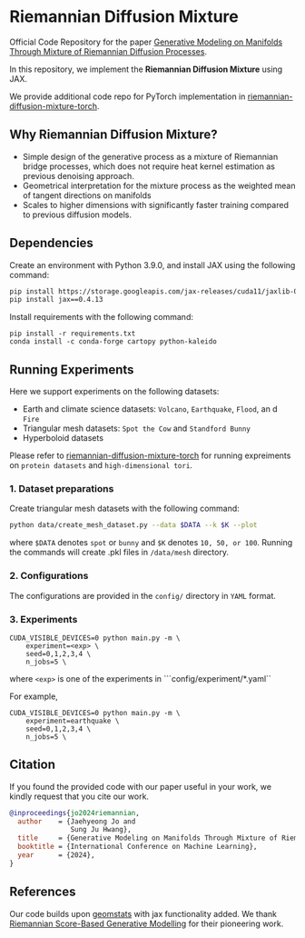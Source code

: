 # Riemannian Diffusion Mixture

Official Code Repository for the paper [Generative Modeling on Manifolds Through Mixture of Riemannian Diffusion Processes](https://arxiv.org/abs/2310.07216). 

In this repository, we implement the **Riemannian Diffusion Mixture** using JAX.

 We provide additional code repo for PyTorch implementation in [riemannian-diffusion-mixture-torch](https://github.com/harryjo97/riemannian-diffusion-mixture-torch).

## Why Riemannian Diffusion Mixture?

- Simple design of the generative process as a mixture of Riemannian bridge processes, which does not require heat kernel estimation as previous denoising approach.
- Geometrical interpretation for the mixture process as the weighted mean of tangent directions on manifolds
- Scales to higher dimensions with significantly faster training compared to previous diffusion models.


## Dependencies

Create an environment with Python 3.9.0, and install JAX using the following command:
```sh
pip install https://storage.googleapis.com/jax-releases/cuda11/jaxlib-0.4.13+cuda11.cudnn86-cp39-cp39-manylinux2014_x86_64.whl
pip install jax==0.4.13
```

Install requirements with the following command:
```
pip install -r requirements.txt
conda install -c conda-forge cartopy python-kaleido
```

## Running Experiments

Here we support experiments on the following datasets:
- Earth and climate science datasets: `Volcano`, `Earthquake`, `Flood`, an d `Fire`
- Triangular mesh datasets: `Spot the Cow` and `Standford Bunny`
- Hyperboloid datasets

Please refer to [riemannian-diffusion-mixture-torch](https://github.com/harryjo97/riemannian-diffusion-mixture-torch) for running expreiments on `protein datasets` and `high-dimensional tori`.

### 1. Dataset preparations

Create triangular mesh datasets with the following command:
```sh
python data/create_mesh_dataset.py --data $DATA --k $K --plot
```
where `$DATA` denotes `spot` or `bunny` and `$K` denotes `10, 50, or 100`.
Running the commands will create .pkl files in `/data/mesh` directory.

### 2. Configurations

The configurations are provided in the `config/` directory in `YAML` format. 

### 3. Experiments

```
CUDA_VISIBLE_DEVICES=0 python main.py -m \
    experiment=<exp> \
    seed=0,1,2,3,4 \
    n_jobs=5 \
```
where ```<exp>``` is one of the experiments in ```config/experiment/*.yaml``

For example,
```
CUDA_VISIBLE_DEVICES=0 python main.py -m \
    experiment=earthquake \
    seed=0,1,2,3,4 \
    n_jobs=5 \
```


## Citation

If you found the provided code with our paper useful in your work, we kindly request that you cite our work.

```BibTex
@inproceedings{jo2024riemannian,
  author    = {Jaehyeong Jo and
               Sung Ju Hwang},
  title     = {Generative Modeling on Manifolds Through Mixture of Riemannian Diffusion Processes},
  booktitle = {International Conference on Machine Learning},
  year      = {2024},
}
```

## References

Our code builds upon [geomstats](https://github.com/geomstats/geomstats) with jax functionality added. We thank [Riemannian Score-Based Generative Modelling](https://github.com/oxcsml/riemannian-score-sde?tab=readme-ov-file) for their pioneering work.